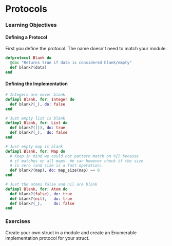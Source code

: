 # Protocols

### Learning Objectives

#### Defining a Protocol

First you define the protocol. The name doesn't need to match your module.

```elixir
defprotocol Blank do
  @doc "Returns true if data is considered blank/empty"
  def blank?(data)
end
```

#### Defining the Implementation

```elixir
# Integers are never blank
defimpl Blank, for: Integer do
  def blank?(_), do: false
end

# Just empty list is blank
defimpl Blank, for: List do
  def blank?([]), do: true
  def blank?(_),  do: false
end

# Just empty map is blank
defimpl Blank, for: Map do
  # Keep in mind we could not pattern match on %{} because
  # it matches on all maps. We can however check if the size
  # is zero (and size is a fast operation).
  def blank?(map), do: map_size(map) == 0
end

# Just the atoms false and nil are blank
defimpl Blank, for: Atom do
  def blank?(false), do: true
  def blank?(nil),   do: true
  def blank?(_),     do: false
end
```

### Exercises

Create your own struct in a module and create an Enumerable implementation protocol for your struct.